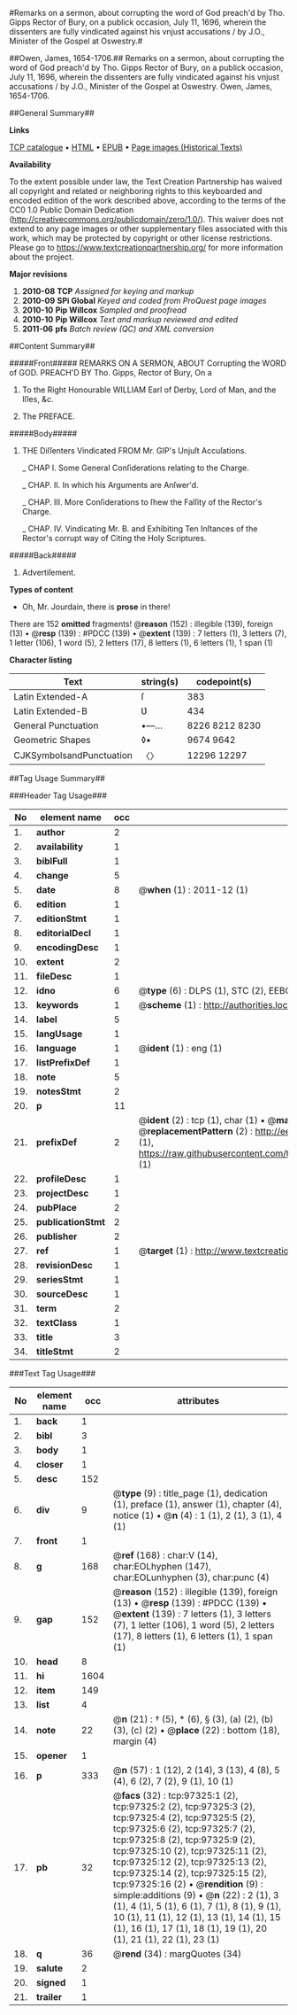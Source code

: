 #Remarks on a sermon, about corrupting the word of God preach'd by Tho. Gipps Rector of Bury, on a publick occasion, July 11, 1696, wherein the dissenters are fully vindicated against his vnjust accusations / by J.O., Minister of the Gospel at Oswestry.#

##Owen, James, 1654-1706.##
Remarks on a sermon, about corrupting the word of God preach'd by Tho. Gipps Rector of Bury, on a publick occasion, July 11, 1696, wherein the dissenters are fully vindicated against his vnjust accusations / by J.O., Minister of the Gospel at Oswestry.
Owen, James, 1654-1706.

##General Summary##

**Links**

[TCP catalogue](http://www.ota.ox.ac.uk/tcp/)  • 
[HTML](http://tei.it.ox.ac.uk/tcp/Texts-HTML/free/A53/A53661.html)  • 
[EPUB](http://tei.it.ox.ac.uk/tcp/Texts-EPUB/free/A53/A53661.epub) • 
[Page images (Historical Texts)](https://historicaltexts.jisc.ac.uk/eebo-13088640e)

**Availability**

To the extent possible under law, the Text Creation Partnership has waived all copyright and related or neighboring rights to this keyboarded and encoded edition of the work described above, according to the terms of the CC0 1.0 Public Domain Dedication (http://creativecommons.org/publicdomain/zero/1.0/). This waiver does not extend to any page images or other supplementary files associated with this work, which may be protected by copyright or other license restrictions. Please go to https://www.textcreationpartnership.org/ for more information about the project.

**Major revisions**

1. __2010-08__ __TCP__ *Assigned for keying and markup*
1. __2010-09__ __SPi Global__ *Keyed and coded from ProQuest page images*
1. __2010-10__ __Pip Willcox__ *Sampled and proofread*
1. __2010-10__ __Pip Willcox__ *Text and markup reviewed and edited*
1. __2011-06__ __pfs__ *Batch review (QC) and XML conversion*

##Content Summary##

#####Front#####
REMARKS ON A SERMON, ABOUT Corrupting the WORD of GOD. PREACH'D BY Tho. Gipps, Rector of Bury, On a 
1. To the Right Honourable WILLIAM Earl of Derby, Lord of
Man, and the Iſles, &c.

1. The PREFACE.

#####Body#####

1. THE Diſſenters Vindicated FROM Mr. GIP's Unjuſt Accuſations.

    _ CHAP I. Some General Conſiderations relating to the Charge.

    _ CHAP. II. In which his Arguments are Anſwer'd.

    _ CHAP. III. More Conſiderations to ſhew the Falſity of the Rector's Charge.

    _ CHAP. IV. Vindicating Mr. B. and Exhibiting Ten Inſtances of the Rector's corrupt way of Citing the Holy Scriptures.

#####Back#####

1. Advertiſement.

**Types of content**

  * Oh, Mr. Jourdain, there is **prose** in there!

There are 152 **omitted** fragments! 
 @__reason__ (152) : illegible (139), foreign (13)  •  @__resp__ (139) : #PDCC (139)  •  @__extent__ (139) : 7 letters (1), 3 letters (7), 1 letter (106), 1 word (5), 2 letters (17), 8 letters (1), 6 letters (1), 1 span (1)

**Character listing**


|Text|string(s)|codepoint(s)|
|---|---|---|
|Latin Extended-A|ſ|383|
|Latin Extended-B|Ʋ|434|
|General Punctuation|•—…|8226 8212 8230|
|Geometric Shapes|◊▪|9674 9642|
|CJKSymbolsandPunctuation|〈〉|12296 12297|

##Tag Usage Summary##

###Header Tag Usage###

|No|element name|occ|attributes|
|---|---|---|---|
|1.|__author__|2||
|2.|__availability__|1||
|3.|__biblFull__|1||
|4.|__change__|5||
|5.|__date__|8| @__when__ (1) : 2011-12 (1)|
|6.|__edition__|1||
|7.|__editionStmt__|1||
|8.|__editorialDecl__|1||
|9.|__encodingDesc__|1||
|10.|__extent__|2||
|11.|__fileDesc__|1||
|12.|__idno__|6| @__type__ (6) : DLPS (1), STC (2), EEBO-CITATION (1), OCLC (1), VID (1)|
|13.|__keywords__|1| @__scheme__ (1) : http://authorities.loc.gov/ (1)|
|14.|__label__|5||
|15.|__langUsage__|1||
|16.|__language__|1| @__ident__ (1) : eng (1)|
|17.|__listPrefixDef__|1||
|18.|__note__|5||
|19.|__notesStmt__|2||
|20.|__p__|11||
|21.|__prefixDef__|2| @__ident__ (2) : tcp (1), char (1)  •  @__matchPattern__ (2) : ([0-9\-]+):([0-9IVX]+) (1), (.+) (1)  •  @__replacementPattern__ (2) : http://eebo.chadwyck.com/downloadtiff?vid=$1&page=$2 (1), https://raw.githubusercontent.com/textcreationpartnership/Texts/master/tcpchars.xml#$1 (1)|
|22.|__profileDesc__|1||
|23.|__projectDesc__|1||
|24.|__pubPlace__|2||
|25.|__publicationStmt__|2||
|26.|__publisher__|2||
|27.|__ref__|1| @__target__ (1) : http://www.textcreationpartnership.org/docs/. (1)|
|28.|__revisionDesc__|1||
|29.|__seriesStmt__|1||
|30.|__sourceDesc__|1||
|31.|__term__|2||
|32.|__textClass__|1||
|33.|__title__|3||
|34.|__titleStmt__|2||


###Text Tag Usage###

|No|element name|occ|attributes|
|---|---|---|---|
|1.|__back__|1||
|2.|__bibl__|3||
|3.|__body__|1||
|4.|__closer__|1||
|5.|__desc__|152||
|6.|__div__|9| @__type__ (9) : title_page (1), dedication (1), preface (1), answer (1), chapter (4), notice (1)  •  @__n__ (4) : 1 (1), 2 (1), 3 (1), 4 (1)|
|7.|__front__|1||
|8.|__g__|168| @__ref__ (168) : char:V (14), char:EOLhyphen (147), char:EOLunhyphen (3), char:punc (4)|
|9.|__gap__|152| @__reason__ (152) : illegible (139), foreign (13)  •  @__resp__ (139) : #PDCC (139)  •  @__extent__ (139) : 7 letters (1), 3 letters (7), 1 letter (106), 1 word (5), 2 letters (17), 8 letters (1), 6 letters (1), 1 span (1)|
|10.|__head__|8||
|11.|__hi__|1604||
|12.|__item__|149||
|13.|__list__|4||
|14.|__note__|22| @__n__ (21) : † (5), * (6), § (3), (a) (2), (b) (3), (c) (2)  •  @__place__ (22) : bottom (18), margin (4)|
|15.|__opener__|1||
|16.|__p__|333| @__n__ (57) : 1 (12), 2 (14), 3 (13), 4 (8), 5 (4), 6 (2), 7 (2), 9 (1), 10 (1)|
|17.|__pb__|32| @__facs__ (32) : tcp:97325:1 (2), tcp:97325:2 (2), tcp:97325:3 (2), tcp:97325:4 (2), tcp:97325:5 (2), tcp:97325:6 (2), tcp:97325:7 (2), tcp:97325:8 (2), tcp:97325:9 (2), tcp:97325:10 (2), tcp:97325:11 (2), tcp:97325:12 (2), tcp:97325:13 (2), tcp:97325:14 (2), tcp:97325:15 (2), tcp:97325:16 (2)  •  @__rendition__ (9) : simple:additions (9)  •  @__n__ (22) : 2 (1), 3 (1), 4 (1), 5 (1), 6 (1), 7 (1), 8 (1), 9 (1), 10 (1), 11 (1), 12 (1), 13 (1), 14 (1), 15 (1), 16 (1), 17 (1), 18 (1), 19 (1), 20 (1), 21 (1), 22 (1), 23 (1)|
|18.|__q__|36| @__rend__ (34) : margQuotes (34)|
|19.|__salute__|2||
|20.|__signed__|1||
|21.|__trailer__|1||
